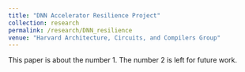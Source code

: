 ```yaml
---
title: "DNN Accelerator Resilience Project"
collection: research
permalink: /research/DNN_resilience
venue: "Harvard Architecture, Circuits, and Compilers Group"
---
```


This paper is about the number 1. The number 2 is left for future work.
